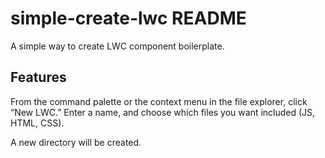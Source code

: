 # simple-create-lwc README

A simple way to create LWC component boilerplate.

## Features

From the command palette or the context menu in the file explorer, click “New LWC.” Enter a name, and choose which files you want included (JS, HTML, CSS).

A new directory will be created.
